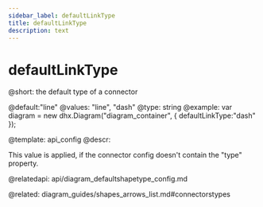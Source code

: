 ```yaml
---
sidebar_label: defaultLinkType
title: defaultLinkType
description: text
---
```


# defaultLinkType

@short: the default type of a connector
	
@default:"line" 
@values: "line", "dash"
@type: string
@example:
var diagram = new dhx.Diagram("diagram_container", { 
    defaultLinkType:"dash"
});



@template:	api_config
@descr:

This value is applied, if the connector config doesn't contain the "type" property.


@relatedapi:
api/diagram_defaultshapetype_config.md

@related:
diagram_guides/shapes_arrows_list.md#connectorstypes